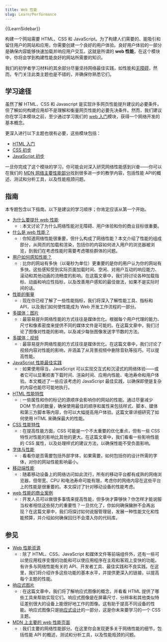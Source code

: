 ```yaml
---
title: Web 性能
slug: Learn/Performance
---
```


{{LearnSidebar}}

构建一个网站需要 HTML、CSS 和 JavaScript。为了构建人们需要的、能吸引和留住用户的网站和应用，你需要创建一个良好的用户体验。良好用户体验的一部分是确保内容能够快速加载并响应用户交互。这就是所谓的 **web 性能**，在这个模块中，你将会学到构建性能良好的网站所需要的知识。

我们的初学者学习材料的其余部分尽量坚持网络最佳实践，如性能和[无障碍](/zh-CN/docs/Learn/Accessibility)，然而，专门关注此类主题也是不错的，并确保你熟悉它们。

## 学习途径

虽然了解 HTML、CSS 和 Javascript 是实现许多网页性能提升建议的必要条件，但了解如何构建应用却不是理解和衡量网页性能的必要先决条件。然而，我们建议你在学习本模块之前，至少通过学习我们的 [web 入门](/zh-CN/docs/Learn/Getting_started_with_the_web)模块，获得一个网络开发的基本概念。

更深入进行以下主题也很有必要，这些模块包括：

- [HTML 入门](/zh-CN/docs/Learn/HTML/Introduction_to_HTML)
- [CSS 初步](/zh-CN/docs/Learn/CSS/First_steps)
- [JavaScript 初步](/zh-CN/docs/Learn/JavaScript/First_steps)

一旦你完成了这个模块的学习，你可能会对深入研究网络性能感到兴奋——你可以在我们的 [MDN 网络主要性能部分](/zh-CN/docs/Web/Performance)找到很多进一步的教学内容，包括性能 API的概述、测试和分析工具，以及性能瓶颈问题。

## 指南

本专题包含以下指南。以下是建议的学习顺序；你肯定应该从第一个开始。

- [为什么要提升 web 性能](/zh-CN/docs/Learn/Performance/why_web_performance)
  - : 本文讨论了为什么网络性能对无障碍、用户体验和你的商业目标很重要。
- [什么是 web 性能？](/zh-CN/docs/Learn/Performance/What_is_web_performance)
  - : 你知道网络性能很重要，但什么构成了网络性能？本文介绍了性能的组成部分，从网页的加载和渲染，包括你的内容如何进入用户的浏览器被浏览，到我们在考虑性能时需要考虑哪些群体的问题。
- [用户如何感知性能？](/zh-CN/docs/Learn/Performance/Perceived_performance)
  - : 比你的网站有多快（以毫秒为单位）更重要的是你的用户认为你的网站有多快。这些感知受到实际页面加载时间、空闲、对用户互动的响应能力、滚动和其他动画的流畅度的影响。在这篇文章中，我们将讨论各种加载指标、动画和响应性指标，以及改善用户感知的最佳做法，如果不是实际时间的话。
- [性能的衡量](/zh-CN/docs/Learn/Performance/Measuring_performance)
  - : 现在你已经了解了一些性能指标，我们将深入了解性能工具、指标和 API，以及我们如何使性能成为 Web 开发工作流程的一部分。
- [多媒体：图片](/zh-CN/docs/Learn/Performance/Multimedia)
  - : 最容易提升网络性能的方式往往是媒体优化。根据每个用户代理的能力、尺寸和像素密度来提供不同的媒体文件是可能的。在这篇文章中，我们讨论了图像对性能的影响，以及减少每张图像发送字节数的方法。
- [多媒体：视频](/zh-CN/docs/Learn/Performance/video)
  - : 最容易提升网络性能的方式往往是媒体优化。在这篇文章中，我们讨论了视频内容对性能的影响，并涵盖了从背景视频中删除音轨等技巧，可以提高性能。
- [JavaScript 性能最佳实践](/zh-CN/docs/Learn/Performance/JavaScript)
  - : 如果使用得当，JavaScript 可以实现交互式和沉浸式的网络体验——或者它可以显著损害下载时间、渲染时间、应用内性能、电池寿命和用户体验。本文概述了一些应该考虑的 JavaScript 最佳实践，以确保即使是复杂的内容也能尽可能地执行。
- [HTML 性能特性](/zh-CN/docs/Learn/Performance/HTML)
  - : 一些属性和你的标记的源顺序会影响你的网站的性能。通过尽量减少 DOM 节点的数量，确保使用最佳的顺序和属性来包括样式、脚本、媒体和第三方脚本等内容，你可以大幅提高用户体验。这篇文章详细研究了如何使用 HTML 来确保最大的性能。
- [CSS 性能特性](/en-US/docs/Learn/Performance/CSS)
  - : 在提高性能方面，CSS 可能是一个不太重要的优化重点，但有一些 CSS 特性对性能的影响比其他的更大。在这篇文章中，我们看看一些影响性能的 CSS 属性，以及处理样式的建议方法，以确保性能不受负面影响。
- [字体与性能](/zh-CN/docs/Learn/Performance/Fonts)
  - : 看看你是否需要包括外部字体，如果需要，如何包括你的设计所需的字体，对你的网站性能影响最小。
- [移动端性能](/zh-CN/docs/Learn/Performance/Mobile)
  - : 随着移动设备上的网络访问如此流行，所有的移动平台都有成熟的网络浏览器，但带宽、CPU 和电池寿命可能有限，考虑你的网络内容在这些平台上的性能是很重要的。本文探讨了针对移动设备的性能考虑。
- [web 性能的商业案例](/zh-CN/docs/Learn/Performance/business_case_for_performance)
  - : 开发人员可以做很多事情来提高性能，但多快才算够快？你怎样才能说服当权者相信这些努力的重要性？一旦优化了，你如何确保臃肿不会再出现？在这篇文章中，我们将探讨如何说服管理层，发展一种性能文化和性能预算，并介绍如何确保回归不会潜入你的代码库。

## 参见

- [Web 性能资源](/zh-CN/docs/Learn/Performance/Web_Performance_Basics)
  - : 除了 HTML、CSS、JavaScript 和媒体文件等前端组件外，还有一些可以使应用程序变慢的功能和可以使应用程序在主观和客观上变快的功能。有许多与网络性能有关的 API、开发者工具、最佳实践和不良实践。在这里，我们将介绍许多这些功能的基本水平，并提供更深入的链接，以提高每个主题的性能。
- [响应式图片](/zh-CN/docs/Learn/HTML/Multimedia_and_embedding/Responsive_images)
  - : 在这篇文章中，我们将了解响应式图像的概念，并看看 HTML 提供了哪些工具来帮助实现它们。响应式图像是在屏幕尺寸、分辨率和其他类似特征差别很大的设备上能很好地工作的图像。这有助于提高不同设备的性能。响应式图像只是[响应式设计](/zh-CN/docs/Learn/CSS/CSS_layout/Responsive_Design)的一部分，这是你未来要学习的一个 CSS 主题。
- [MDN 上主要的 web 性能页面](/zh-CN/docs/Web/Performance)
  - : 我们主要的网络性能部分。在这里你会发现更多关于网络性能的细节，包括性能 API 的概述，测试和分析工具，以及性能瓶颈的问题。
